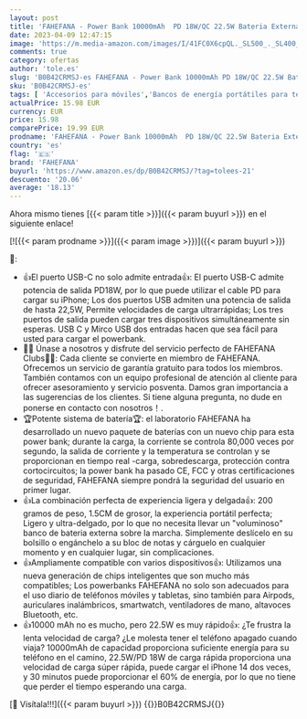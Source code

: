 ```yaml
---
layout: post
title: 'FAHEFANA - Power Bank 10000mAh  PD 18W/QC 22.5W Bateria Externa Carga Rapida  Bateria Externa Delgada  3 Puertos de Salida  USB-A/C  y 2 Puertos de Entrada  Micro/C  Compatible con iPhone  iPad  Samsung  XiaoMi'
date: 2023-04-09 12:47:15
image: 'https://m.media-amazon.com/images/I/41FC0X6cpQL._SL500_._SL400_.jpg'
comments: true
category: ofertas
author: 'tole.es'
slug: 'B0B42CRMSJ-es FAHEFANA - Power Bank 10000mAh PD 18W/QC 22.5W Bateria...'
sku: 'B0B42CRMSJ-es'
tags: [ 'Accesorios para móviles','Bancos de energía portátiles para teléfonos móviles','Cargadores para móviles','Comunicación móvil y accesorios','Electrónica','fahefana','ipad','iphone','🇪🇸', ]
actualPrice: 15.98 EUR
currency: EUR
price: 15.98
comparePrice: 19.99 EUR
prodname: 'FAHEFANA - Power Bank 10000mAh  PD 18W/QC 22.5W Bateria Externa Carga Rapida  Bateria Externa Delgada  3 Puertos de Salida  USB-A/C  y 2 Puertos de Entrada  Micro/C  Compatible con iPhone  iPad  Samsung  XiaoMi'
country: 'es'
flag: '🇪🇸'
brand: 'FAHEFANA'
buyurl: 'https://www.amazon.es/dp/B0B42CRMSJ/?tag=tolees-21'
descuento: '20.06'
average: '18.13'
---
```


Ahora mismo tienes [{{< param title >}}]({{< param buyurl >}}) en el siguiente enlace!

[![{{< param prodname >}}]({{< param image >}})]({{< param buyurl >}})

🔎:

- 👍El puerto USB-C no solo admite entrada👍: El puerto USB-C admite potencia de salida PD18W, por lo que puede utilizar el cable PD para cargar su iPhone; Los dos puertos USB admiten una potencia de salida de hasta 22,5W, Permite velocidades de carga ultrarrápidas; Los tres puertos de salida pueden cargar tres dispositivos simultáneamente sin esperas. USB C y Mirco USB dos entradas hacen que sea fácil para usted para cargar el powerbank.
- 👩‍💻 Únase a nosotros y disfrute del servicio perfecto de FAHEFANA Clubs👩‍💻: Cada cliente se convierte en miembro de FAHEFANA. Ofrecemos un servicio de garantía gratuito para todos los miembros. También contamos con un equipo profesional de atención al cliente para ofrecer asesoramiento y servicio posventa. Damos gran importancia a las sugerencias de los clientes. Si tiene alguna pregunta, no dude en ponerse en contacto con nosotros！.
- 🏆Potente sistema de batería🏆: el laboratorio FAHEFANA ha desarrollado un nuevo paquete de baterías con un nuevo chip para esta power bank; durante la carga, la corriente se controla 80,000 veces por segundo, la salida de corriente y la temperatura se controlan y se proporcionan en tiempo real -carga, sobredescarga, protección contra cortocircuitos; la power bank ha pasado CE, FCC y otras certificaciones de seguridad, FAHEFANA siempre pondrá la seguridad del usuario en primer lugar.
- 👍La combinación perfecta de experiencia ligera y delgada👍: 200 gramos de peso, 1.5CM de grosor, la experiencia portátil perfecta; Ligero y ultra-delgado, por lo que no necesita llevar un "voluminoso" banco de bateria externa sobre la marcha. Simplemente deslícelo en su bolsillo o engánchelo a su bloc de notas y cárguelo en cualquier momento y en cualquier lugar, sin complicaciones.
- 👍Ampliamente compatible con varios dispositivos👍: Utilizamos una nueva generación de chips inteligentes que son mucho más compatibles; Los powerbanks FAHEFANA no solo son adecuados para el uso diario de teléfonos móviles y tabletas, sino también para Airpods, auriculares inalámbricos, smartwatch, ventiladores de mano, altavoces Bluetooth, etc.
- 👍10000 mAh no es mucho, pero 22.5W es muy rápido👍: ¿Te frustra la lenta velocidad de carga? ¿Le molesta tener el teléfono apagado cuando viaja? 10000mAh de capacidad proporciona suficiente energía para su teléfono en el camino, 22.5W/PD 18W de carga rápida proporciona una velocidad de carga súper rápida, puede cargar el iPhone 14 dos veces, y 30 minutos puede proporcionar el 60% de energía, por lo que no tiene que perder el tiempo esperando una carga.

[🛒 Visítala!!!]({{< param buyurl >}})
{{<world>}}B0B42CRMSJ{{</world>}}
